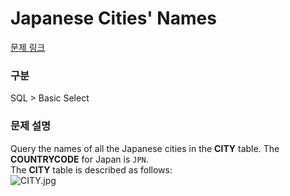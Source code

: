 # Japanese Cities' Names

[문제 링크](https://www.hackerrank.com/challenges/japanese-cities-name/problem?isFullScreen=true)

### 구분

SQL > Basic Select

### 문제 설명

<div class="hackdown-content"><svg style="display: none;"><defs id="MathJax_SVG_glyphs"></defs></svg><p>Query the names of all the Japanese cities in the <strong>CITY</strong> table. The <strong>COUNTRYCODE</strong> for Japan is <code>JPN</code>. <br>
The <strong>CITY</strong> table is described as follows: <br>
<img src="https://s3.amazonaws.com/hr-challenge-images/8137/1449729804-f21d187d0f-CITY.jpg" title="CITY.jpg"></p></div>
